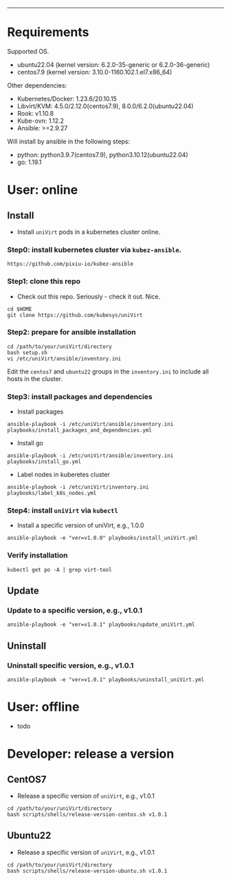 
------------------------------------------------------------
# Requirements

Supported OS.

- ubuntu22.04 (kernel version: 6.2.0-35-generic or 6.2.0-36-generic)
- centos7.9 (kernel version: 3.10.0-1160.102.1.el7.x86_64)

Other dependencies:

- Kubernetes/Docker: 1.23.6/20.10.15
- Libvirt/KVM: 4.5.0/2.12.0(centos7.9), 8.0.0/6.2.0(ubuntu22.04)
- Rook: v1.10.8  
- Kube-ovn: 1.12.2        
- Ansible: >=2.9.27 

Will install by ansible in the following steps:

- python: python3.9.7(centos7.9), python3.10.12(ubuntu22.04)
- go: 1.19.1

# User: online

## Install
* Install `uniVirt` pods in a kubernetes cluster online.

### Step0: install kubernetes cluster via `kubez-ansible`.
```
https://github.com/pixiu-io/kubez-ansible
```

### Step1: clone this repo
    
* Check out this repo. Seriously - check it out. Nice.

```
cd $HOME
git clone https://github.com/kubesys/uniVirt
```

### Step2: prepare for ansible installation

```
cd /path/to/your/uniVirt/directory
bash setup.sh
vi /etc/uniVirt/ansible/inventory.ini
```
Edit the `centos7` and `ubuntu22` groups in the `inventory.ini` to include all hosts in the cluster.

### Step3: install packages and dependencies

* Install packages

```
ansible-playbook -i /etc/uniVirt/ansible/inventory.ini playbooks/install_packages_and_dependencies.yml
```

* Install go

```
ansible-playbook -i /etc/uniVirt/ansible/inventory.ini playbooks/install_go.yml
```

* Label nodes in kuberetes cluster

```
ansible-playbook -i /etc/uniVirt/inventory.ini playbooks/label_k8s_nodes.yml
```

### Step4: install `uniVirt` via `kubectl`

* Install a specific version of uniVirt, e.g., 1.0.0

```
ansible-playbook -e "ver=v1.0.0" playbooks/install_uniVirt.yml
```

### Verify installation

```
kubectl get po -A | grep virt-tool
```

## Update

### Update to a specific version, e.g., v1.0.1

```
ansible-playbook -e "ver=v1.0.1" playbooks/update_uniVirt.yml
```


## Uninstall

### Uninstall specific version, e.g., v1.0.1

```
ansible-playbook -e "ver=v1.0.1" playbooks/uninstall_uniVirt.yml
```

# User: offline

* todo

# Developer: release a version

## CentOS7
* Release a specific version of `uniVirt`, e.g., v1.0.1

```
cd /path/to/your/uniVirt/directory
bash scripts/shells/release-version-centos.sh v1.0.1
```

## Ubuntu22
* Release a specific version of `uniVirt`, e.g., v1.0.1

```
cd /path/to/your/uniVirt/directory
bash scripts/shells/release-version-ubuntu.sh v1.0.1
```
